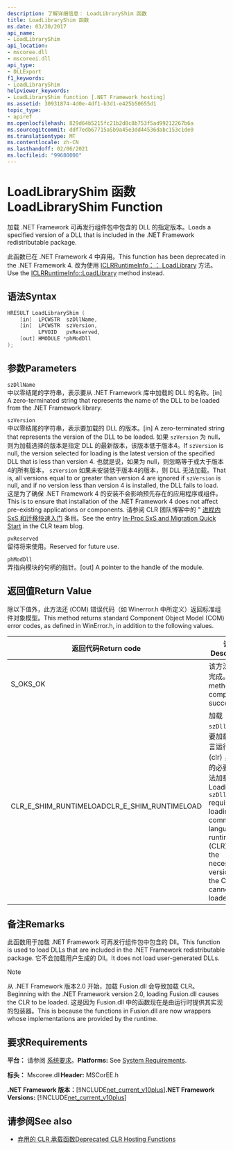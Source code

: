 ```yaml
---
description: 了解详细信息： LoadLibraryShim 函数
title: LoadLibraryShim 函数
ms.date: 03/30/2017
api_name:
- LoadLibraryShim
api_location:
- mscoree.dll
- mscoreei.dll
api_type:
- DLLExport
f1_keywords:
- LoadLibraryShim
helpviewer_keywords:
- LoadLibraryShim function [.NET Framework hosting]
ms.assetid: 30931874-4d0e-4df1-b3d1-e425b50655d1
topic_type:
- apiref
ms.openlocfilehash: 829d64b5215fc21b2d8c8b753f5ad99212267b6a
ms.sourcegitcommit: ddf7edb67715a5b9a45e3dd44536dabc153c1de0
ms.translationtype: MT
ms.contentlocale: zh-CN
ms.lasthandoff: 02/06/2021
ms.locfileid: "99680000"
---
```

# <a name="loadlibraryshim-function"></a><span data-ttu-id="60804-103">LoadLibraryShim 函数</span><span class="sxs-lookup"><span data-stu-id="60804-103">LoadLibraryShim Function</span></span>

<span data-ttu-id="60804-104">加载 .NET Framework 可再发行组件包中包含的 DLL 的指定版本。</span><span class="sxs-lookup"><span data-stu-id="60804-104">Loads a specified version of a DLL that is included in the .NET Framework redistributable package.</span></span>  
  
 <span data-ttu-id="60804-105">此函数已在 .NET Framework 4 中弃用。</span><span class="sxs-lookup"><span data-stu-id="60804-105">This function has been deprecated in the .NET Framework 4.</span></span> <span data-ttu-id="60804-106">改为使用 [ICLRRuntimeInfo：： LoadLibrary](iclrruntimeinfo-loadlibrary-method.md) 方法。</span><span class="sxs-lookup"><span data-stu-id="60804-106">Use the [ICLRRuntimeInfo::LoadLibrary](iclrruntimeinfo-loadlibrary-method.md) method instead.</span></span>  
  
## <a name="syntax"></a><span data-ttu-id="60804-107">语法</span><span class="sxs-lookup"><span data-stu-id="60804-107">Syntax</span></span>  
  
```cpp  
HRESULT LoadLibraryShim (  
    [in]  LPCWSTR  szDllName,  
    [in]  LPCWSTR  szVersion,  
          LPVOID   pvReserved,  
    [out] HMODULE *phModDll  
);  
```  
  
## <a name="parameters"></a><span data-ttu-id="60804-108">参数</span><span class="sxs-lookup"><span data-stu-id="60804-108">Parameters</span></span>  

 `szDllName`  
 <span data-ttu-id="60804-109">中以零结尾的字符串，表示要从 .NET Framework 库中加载的 DLL 的名称。</span><span class="sxs-lookup"><span data-stu-id="60804-109">[in] A zero-terminated string that represents the name of the DLL to be loaded from the .NET Framework library.</span></span>  
  
 `szVersion`  
 <span data-ttu-id="60804-110">中以零结尾的字符串，表示要加载的 DLL 的版本。</span><span class="sxs-lookup"><span data-stu-id="60804-110">[in] A zero-terminated string that represents the version of the DLL to be loaded.</span></span> <span data-ttu-id="60804-111">如果 `szVersion` 为 null，则为加载选择的版本是指定 DLL 的最新版本，该版本低于版本4。</span><span class="sxs-lookup"><span data-stu-id="60804-111">If `szVersion` is null, the version selected for loading is the latest version of the specified DLL that is less than version 4.</span></span> <span data-ttu-id="60804-112">也就是说，如果为 null，则忽略等于或大于版本4的所有版本， `szVersion` 如果未安装低于版本4的版本，则 DLL 无法加载。</span><span class="sxs-lookup"><span data-stu-id="60804-112">That is, all versions equal to or greater than version 4 are ignored if `szVersion` is null, and if no version less than version 4 is installed, the DLL fails to load.</span></span> <span data-ttu-id="60804-113">这是为了确保 .NET Framework 4 的安装不会影响预先存在的应用程序或组件。</span><span class="sxs-lookup"><span data-stu-id="60804-113">This is to ensure that installation of the .NET Framework 4 does not affect pre-existing applications or components.</span></span> <span data-ttu-id="60804-114">请参阅 CLR 团队博客中的 " [进程内 SxS 和迁移快速入门](https://devblogs.microsoft.com/dotnet/in-proc-sxs-and-migration-quick-start/) 条目。</span><span class="sxs-lookup"><span data-stu-id="60804-114">See the entry [In-Proc SxS and Migration Quick Start](https://devblogs.microsoft.com/dotnet/in-proc-sxs-and-migration-quick-start/) in the CLR team blog.</span></span>  
  
 `pvReserved`  
 <span data-ttu-id="60804-115">留待将来使用。</span><span class="sxs-lookup"><span data-stu-id="60804-115">Reserved for future use.</span></span>  
  
 `phModDll`  
 <span data-ttu-id="60804-116">弄指向模块的句柄的指针。</span><span class="sxs-lookup"><span data-stu-id="60804-116">[out] A pointer to the handle of the module.</span></span>  
  
## <a name="return-value"></a><span data-ttu-id="60804-117">返回值</span><span class="sxs-lookup"><span data-stu-id="60804-117">Return Value</span></span>  

 <span data-ttu-id="60804-118">除以下值外，此方法还 (COM) 错误代码（如 Winerror.h 中所定义）返回标准组件对象模型。</span><span class="sxs-lookup"><span data-stu-id="60804-118">This method returns standard Component Object Model (COM) error codes, as defined in WinError.h, in addition to the following values.</span></span>  
  
|<span data-ttu-id="60804-119">返回代码</span><span class="sxs-lookup"><span data-stu-id="60804-119">Return code</span></span>|<span data-ttu-id="60804-120">说明</span><span class="sxs-lookup"><span data-stu-id="60804-120">Description</span></span>|  
|-----------------|-----------------|  
|<span data-ttu-id="60804-121">S_OK</span><span class="sxs-lookup"><span data-stu-id="60804-121">S_OK</span></span>|<span data-ttu-id="60804-122">该方法已成功完成。</span><span class="sxs-lookup"><span data-stu-id="60804-122">The method completed successfully.</span></span>|  
|<span data-ttu-id="60804-123">CLR_E_SHIM_RUNTIMELOAD</span><span class="sxs-lookup"><span data-stu-id="60804-123">CLR_E_SHIM_RUNTIMELOAD</span></span>|<span data-ttu-id="60804-124">加载 `szDllName` 需要加载公共语言运行时 (clr) ，而 clr 的必要版本无法加载。</span><span class="sxs-lookup"><span data-stu-id="60804-124">Loading `szDllName` requires loading the common language runtime (CLR), and the necessary version of the CLR cannot be loaded.</span></span>|  
  
## <a name="remarks"></a><span data-ttu-id="60804-125">备注</span><span class="sxs-lookup"><span data-stu-id="60804-125">Remarks</span></span>  

 <span data-ttu-id="60804-126">此函数用于加载 .NET Framework 可再发行组件包中包含的 Dll。</span><span class="sxs-lookup"><span data-stu-id="60804-126">This function is used to load DLLs that are included in the .NET Framework redistributable package.</span></span> <span data-ttu-id="60804-127">它不会加载用户生成的 Dll。</span><span class="sxs-lookup"><span data-stu-id="60804-127">It does not load user-generated DLLs.</span></span>  
  
> [!NOTE]
> <span data-ttu-id="60804-128">从 .NET Framework 版本2.0 开始，加载 Fusion.dll 会导致加载 CLR。</span><span class="sxs-lookup"><span data-stu-id="60804-128">Beginning with the .NET Framework version 2.0, loading Fusion.dll causes the CLR to be loaded.</span></span> <span data-ttu-id="60804-129">这是因为 Fusion.dll 中的函数现在是由运行时提供其实现的包装器。</span><span class="sxs-lookup"><span data-stu-id="60804-129">This is because the functions in Fusion.dll are now wrappers whose implementations are provided by the runtime.</span></span>  
  
## <a name="requirements"></a><span data-ttu-id="60804-130">要求</span><span class="sxs-lookup"><span data-stu-id="60804-130">Requirements</span></span>  

 <span data-ttu-id="60804-131">**平台：** 请参阅 [系统要求](../../get-started/system-requirements.md)。</span><span class="sxs-lookup"><span data-stu-id="60804-131">**Platforms:** See [System Requirements](../../get-started/system-requirements.md).</span></span>  
  
 <span data-ttu-id="60804-132">**标头：** Mscoree.dll</span><span class="sxs-lookup"><span data-stu-id="60804-132">**Header:** MSCorEE.h</span></span>  
  
 <span data-ttu-id="60804-133">**.NET Framework 版本：**[!INCLUDE[net_current_v10plus](../../../../includes/net-current-v10plus-md.md)]</span><span class="sxs-lookup"><span data-stu-id="60804-133">**.NET Framework Versions:** [!INCLUDE[net_current_v10plus](../../../../includes/net-current-v10plus-md.md)]</span></span>  
  
## <a name="see-also"></a><span data-ttu-id="60804-134">请参阅</span><span class="sxs-lookup"><span data-stu-id="60804-134">See also</span></span>

- [<span data-ttu-id="60804-135">弃用的 CLR 承载函数</span><span class="sxs-lookup"><span data-stu-id="60804-135">Deprecated CLR Hosting Functions</span></span>](deprecated-clr-hosting-functions.md)
